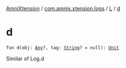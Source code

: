 [AmniXtension](../../index.md) / [com.amnix.xtension.logs](../index.md) / [L](index.md) / [d](./d.md)

# d

`fun d(obj: `[`Any`](https://kotlinlang.org/api/latest/jvm/stdlib/kotlin/-any/index.html)`?, tag: `[`String`](https://kotlinlang.org/api/latest/jvm/stdlib/kotlin/-string/index.html)`? = null): `[`Unit`](https://kotlinlang.org/api/latest/jvm/stdlib/kotlin/-unit/index.html)

Similar of Log.d

